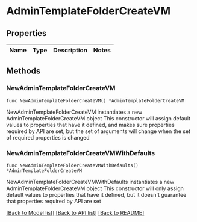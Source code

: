 # AdminTemplateFolderCreateVM

## Properties

Name | Type | Description | Notes
------------ | ------------- | ------------- | -------------

## Methods

### NewAdminTemplateFolderCreateVM

`func NewAdminTemplateFolderCreateVM() *AdminTemplateFolderCreateVM`

NewAdminTemplateFolderCreateVM instantiates a new AdminTemplateFolderCreateVM object
This constructor will assign default values to properties that have it defined,
and makes sure properties required by API are set, but the set of arguments
will change when the set of required properties is changed

### NewAdminTemplateFolderCreateVMWithDefaults

`func NewAdminTemplateFolderCreateVMWithDefaults() *AdminTemplateFolderCreateVM`

NewAdminTemplateFolderCreateVMWithDefaults instantiates a new AdminTemplateFolderCreateVM object
This constructor will only assign default values to properties that have it defined,
but it doesn't guarantee that properties required by API are set


[[Back to Model list]](../README.md#documentation-for-models) [[Back to API list]](../README.md#documentation-for-api-endpoints) [[Back to README]](../README.md)


